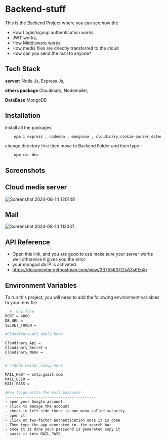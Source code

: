 
# Backend-stuff
This is the Backend Project where you can see how the 
- How Login/signup authentication works
- JWT works,
- How Middleware works
- How media files are directly transferred to the cloud 
- How can you send the mail to anyone?



## Tech Stack

**server:** Node Js, Express Js,

**others package** Cloudinary, Nodemailer, 

**DataBase** MongoDB


## Installation

install all the packages
```bash
    npm i express , nodemon , mongoose , cloudinary,cookie-parser,dotenv,bcrypt ,express-fileupload,file-upload , jsonwebtoken,nodemailer
```

change directory first then move to Backend Folder and then type
```bash
    npm run dev
```


## Screenshots

## Cloud media server
![Screenshot 2024-08-14 120148](https://github.com/user-attachments/assets/33bc942b-aac3-4c2b-934e-799afe0c697b)

## Mail 
 ![Screenshot 2024-08-14 112337](https://github.com/user-attachments/assets/5d8e658f-e1b9-4a1a-b85a-29ee63c5eb2e)

## API Reference

- Open this link, and you are good to use make sure your server works well otherwise it gives you the error
- your mongod db IP is activated
- https://documenter.getpostman.com/view/33753637/2sA3s6EpXr
## Environment Variables

To run this project, you will need to add the following environment variables to your .env file



```bash
  # .env.fole
PORT = 4000
DB_URL = 
SECRET_TOKEN = 

#Cloudinary-APi apply here 

Cloudinary_Api = 
Cloudinary_Secret = 
Cloudinary_Name =  


# //Node mailer setup here 

MAIL_HOST = smtp.gmail.com 
MAIL_USER = 
MAIL_PASS = 

#How to generate the mail password -
-----------------------------------------
- open your Google account 
- click to manage the account
- check-in left side there is one menu called security
- open it 
- Click on two-factor authentication once it is done
- Then type the app generated in  the search bar 
- once it is done your password is generated copy it
- paste it into MAIL_PASS


```
